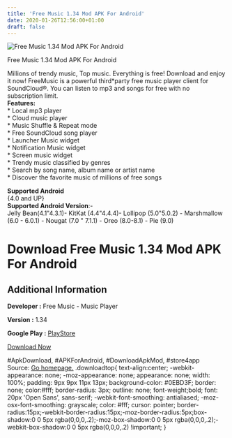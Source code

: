 ```yaml
---
title: 'Free Music 1.34 Mod APK For Android'
date: 2020-01-26T12:56:00+01:00
draft: false
---
```


![Free Music 1.34 Mod APK For Android](https://i2.wp.com/apkhome.net/wp-content/uploads/2020/01/Free-Music-1.34-Mod.png "Free Music 1.34 Mod APK For Android")

  

Free Music 1.34 Mod APK For Android

Millions of trendy music, Top music. Everything is free! Download and enjoy it now! FreeMusic is a powerful third\*party free music player client for SoundCloud®. You can listen to mp3 and songs for free with no subscription limit.  
**Features:**  
\* Local mp3 player  
\* Cloud music player  
\* Music Shuffle & Repeat mode  
\* Free SoundCloud song player  
\* Launcher Music widget  
\* Notification Music widget  
\* Screen music widget  
\* Trendy music classified by genres  
\* Search by song name, album name or artist name  
\* Discover the favorite music of millions of free songs

**Supported Android**  
{4.0 and UP}  
**Supported Android Version**:-  
Jelly Bean(4.1"4.3.1)- KitKat (4.4"4.4.4)- Lollipop (5.0"5.0.2) - Marshmallow (6.0 - 6.0.1) - Nougat (7.0 " 7.1.1) - Oreo (8.0-8.1) - Pie (9.0)

Download Free Music 1.34 Mod APK For Android
============================================

Additional Information
----------------------

**Developer :** Free Music - Music Player

**Version :** 1.34

**Google Play :** [PlayStore](https://play.google.com/store/apps/details?id=com.musicstreaming.freemusic)

  

[Download Now](https://store4app.co/post/free-music-1-34-mod-apk-for-android_1580026249)

  
#ApkDownload, #APKForAndroid, #DownloadApkMod, #store4app  
Source: [Go homepage.](https://store4app.co/post/free-music-1-34-mod-apk-for-android_1580026249) .downloadtop{ text-align:center; -webkit-appearance: none; -moz-appearance: none; appearance: none; width: 100%; padding: 9px 9px 11px 13px; background-color: #0EBD3F; border: none; color:#fff; border-radius: 3px; outline: none; font-weight;bold; font: 20px 'Open Sans', sans-serif; -webkit-font-smoothing: antialiased; -moz-osx-font-smoothing: grayscale; color: #fff; cursor: pointer; border-radius:15px;-webkit-border-radius:15px;-moz-border-radius:5px;box-shadow:0 0 5px rgba(0,0,0,.2);-moz-box-shadow:0 0 5px rgba(0,0,0,.2);-webkit-box-shadow:0 0 5px rgba(0,0,0,.2) !important; }